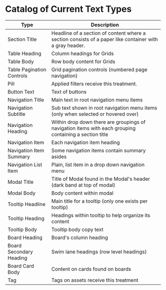# Catalog of Current Text Types

<table>
<thead>
  <tr>
    <th>Type</th>
    <th>Description</th>
  </tr>
</thead>
<tbody>
  <tr>
    <td>Section Title</td>
    <td>Headline of a section of content where a section consists of a paper like container with a gray header.</td>
  </tr>
  <tr>
    <td>Table Heading</td>
    <td>Column headings for Grids</td>
  </tr>
  <tr>
    <td>Table Body</td>
    <td>Row body content for Grids</td>
  </tr>
  <tr>
    <td>Table Pagination Controls</td>
    <td>Grid pagination controls (numbered page navigation)</td>
  </tr>
  <tr>
    <td>Pill</td>
    <td>Applied filters receive this treatment.</td>
  </tr>
  <tr>
    <td>Button Text</td>
    <td>Text of buttons</td>
  </tr>
  <tr>
    <td>Navigation Title</td>
    <td>Main text in root navigation menu items</td>
  </tr>
  <tr>
    <td>Navigation Subtitle</td>
    <td>Sub text shown in root navigation menu items (only when selected or hovered over)</td>
  </tr>
  <tr>
    <td>Navigation Heading</td>
    <td>Within drop down there are groupings of navigation items with each grouping containing a section title</td>
  </tr>
  <tr>
    <td>Navigation Item</td>
    <td>Each navigation item heading</td>
  </tr>
  <tr>
    <td>Navigation Item Summary</td>
    <td>Some navigation items contain summary asides</td>
  </tr>
  <tr>
    <td>Navigation List Item</td>
    <td>Plain, list item in a drop down navigation menu</td>
  </tr>
  <tr>
    <td>Modal Title</td>
    <td>Title of Modal found in the Modal's header (dark band at top of modal)</td>
  </tr>
  <tr>
    <td>Modal Body</td>
    <td>Body content within modal</td>
  </tr>
  <tr>
    <td>Tooltip Headline</td>
    <td>Main title for a tooltip (only one exists per tooltip)</td>
  </tr>
  <tr>
    <td>Tooltip Heading</td>
    <td>Headings within tooltip to help organize its content</td>
  </tr>
  <tr>
    <td>Tooltip Body</td>
    <td>Tooltip body copy text</td>
  </tr>
  <tr>
    <td>Board Heading</td>
    <td>Board's column heading</td>
  </tr>
  <tr>
    <td>Board Secondary Heading</td>
    <td>Swim lane headings (row level headings)</td>
  </tr>
  <tr>
    <td>Board Card Body</td>
    <td>Content on cards found on boards</td>
  </tr>
  <tr>
    <td>Tag</td>
    <td>Tags on assets receive this treatment</td>
  </tr>
</tbody>
</table>
